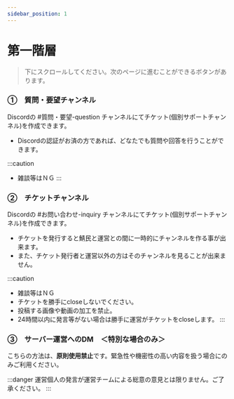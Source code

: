 ```yaml
---
sidebar_position: 1
---
```


# 第一階層

> 下にスクロールしてください。次のページに進むことができるボタンがあります。

### ①　質問・要望チャンネル
Discordの #質問・要望-question チャンネルにてチケット(個別サポートチャンネル)を作成できます。

- Discordの認証がお済の方であれば、どなたでも質問や回答を行うことができます。

:::caution

- 雑談等はＮＧ
  :::

### ②　チケットチャンネル
Discordの #お問い合わせ-inquiry チャンネルにてチケット(個別サポートチャンネル)を作成できます。

- チケットを発行すると鯖民と運営との間に一時的にチャンネルを作る事が出来ます。
- また、チケット発行者と運営以外の方はそのチャンネルを見ることが出来ません。

:::caution

- 雑談等はＮＧ
- チケットを勝手にcloseしないでください。
- 投稿する画像や動画の加工を禁止。
- 24時間以内に発言等がない場合は勝手に運営がチケットをcloseします。
  :::

### ③　サーバー運営へのDM　＜特別な場合のみ＞
こちらの方法は、**原則使用禁止**です。緊急性や機密性の高い内容を扱う場合にのみご利用ください。

:::danger
運営個人の発言が運営チームによる総意の意見とは限りません。ご了承ください。
:::
